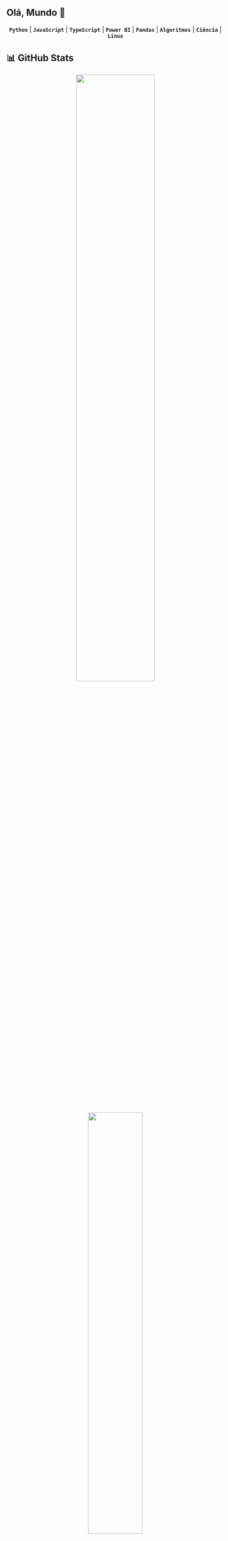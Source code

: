 ## Olá, Mundo 🚀

<p align="center">
  <code><strong>Python</strong></code> |
  <code><strong>JavaScript</strong></code> |
  <code><strong>TypeScript</strong></code> |
  <code><strong>Power BI</strong></code> |
  <code><strong>Pandas</strong></code> |
  <code><strong>Algoritmos</strong></code> |
  <code><strong>Ciência</strong></code> |
  <code><strong>Linux</strong></code>
</p>

## 📊 GitHub Stats

<div align="center">

  <!-- Streaks com destaque no current streak 🔥 -->
  <img src="https://github-readme-streak-stats.herokuapp.com?user=claradonato&theme=tokyonight&hide_border=true&background=000000&ring=ff7f50&fire=ff7f50&currStreakLabel=ff7f50&sideLabels=ffffff" width="60%" />

  <br><br>

  <!-- Linguagens mais usadas -->
  <img src="https://github-readme-stats.vercel.app/api/top-langs/?username=claradonato&layout=compact&theme=tokyonight&hide_border=true&bg_color=000000&title_color=79c0ff&text_color=ffffff&langs_count=6" width="50%" />

</div>





### 💻 Estudando atualmente:
- **JavaScript:**
  - Aprofundando fundamentos para estruturação de algoritmos e lógica computacional
  - Explorando o uso da linguagem no contexto de servidores, estruturas de dados e fundamentos teóricos

- **Python:**
  - Manipulação de dados com `pandas`, visualização com `matplotlib`
  - Criação de scripts para automação de tarefas e leitura/escrita de arquivos
  - Explorando conceitos de data science, análise exploratória e organização de dados

### 🐧 Sistema Operacional:
- Usuário de **Fedora Linux**, com interesse em terminal, scripts bash, software livre e ecossistemas open-source

### 🌱 Outros interesses:
- Jogos de tabuleiro
- Atividades ao ar livre
- Filosofia
- Pintura

<!--
**claradonato/claradonato** is a ✨ _special_ ✨ repository because its `README.md` (this file) appears on your GitHub profile.

Here are some ideas to get you started:

- 🔭 I’m currently working on ...
- 🌱 I’m currently learning ...
- 👯 I’m looking to collaborate on ...
- 🤔 I’m looking for help with ...
- 💬 Ask me about ...
- 📫 How to reach me: ...
- 😄 Pronouns: ...
- ⚡ Fun fact: ...
-->
